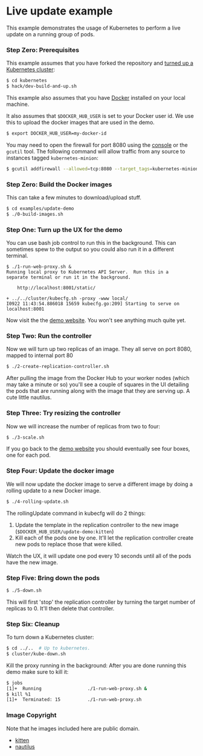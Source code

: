 <!--
Copyright 2014 Google Inc. All rights reserved.

Licensed under the Apache License, Version 2.0 (the "License");
you may not use this file except in compliance with the License.
You may obtain a copy of the License at

    http://www.apache.org/licenses/LICENSE-2.0

Unless required by applicable law or agreed to in writing, software
distributed under the License is distributed on an "AS IS" BASIS,
WITHOUT WARRANTIES OR CONDITIONS OF ANY KIND, either express or implied.
See the License for the specific language governing permissions and
limitations under the License.

-->
# Live update example
This example demonstrates the usage of Kubernetes to perform a live update on a running group of pods.

### Step Zero: Prerequisites

This example assumes that you have forked the repository and [turned up a Kubernetes cluster](https://github.com/GoogleCloudPlatform/kubernetes-new#contents):

```bash
$ cd kubernetes
$ hack/dev-build-and-up.sh
```

This example also assumes that you have [Docker](http://docker.io) installed on your local machine.

It also assumes that `$DOCKER_HUB_USER` is set to your Docker user id.  We use this to upload the docker images that are used in the demo.
```bash
$ export DOCKER_HUB_USER=my-docker-id
```

You may need to open the firewall for port 8080 using the [console][cloud-console] or the `gcutil` tool. The following command will allow traffic from any source to instances tagged `kubernetes-minion`:

```bash
$ gcutil addfirewall --allowed=tcp:8080 --target_tags=kubernetes-minion kubernetes-minion-8080
```

### Step Zero: Build the Docker images

This can take a few minutes to download/upload stuff.

```bash
$ cd examples/update-demo
$ ./0-build-images.sh
```

### Step One: Turn up the UX for the demo

You can use bash job control to run this in the background.  This can sometimes spew to the output so you could also run it in a different terminal.

```
$ ./1-run-web-proxy.sh &
Running local proxy to Kubernetes API Server.  Run this in a
separate terminal or run it in the background.

    http://localhost:8001/static/

+ ../../cluster/kubecfg.sh -proxy -www local/
I0922 11:43:54.886018 15659 kubecfg.go:209] Starting to serve on localhost:8001
```

Now visit the the [demo website](http://localhost:8001/static).  You won't see anything much quite yet.

### Step Two: Run the controller
Now we will turn up two replicas of an image.  They all serve on port 8080, mapped to internal port 80

```bash
$ ./2-create-replication-controller.sh
```

After pulling the image from the Docker Hub to your worker nodes (which may take a minute or so) you'll see a couple of squares in the UI detailing the pods that are running along with the image that they are serving up.  A cute little nautilus.

### Step Three: Try resizing the controller

Now we will increase the number of replicas from two to four:

```bash
$ ./3-scale.sh
```

If you go back to the [demo website](http://localhost:8001/static/index.html) you should eventually see four boxes, one for each pod.

### Step Four: Update the docker image
We will now update the docker image to serve a different image by doing a rolling update to a new Docker image.

```bash
$ ./4-rolling-update.sh
```
The rollingUpdate command in kubecfg will do 2 things:

1. Update the template in the replication controller to the new image (`$DOCKER_HUB_USER/update-demo:kitten`)
2. Kill each of the pods one by one.  It'll let the replication controller create new pods to replace those that were killed.

Watch the UX, it will update one pod every 10 seconds until all of the pods have the new image.

### Step Five: Bring down the pods

```bash
$ ./5-down.sh
```

This will first 'stop' the replication controller by turning the target number of replicas to 0.  It'll then delete that controller.

[cloud-console]: https://console.developer.google.com

### Step Six: Cleanup

To turn down a Kubernetes cluster:

```bash
$ cd ../..  # Up to kubernetes.
$ cluster/kube-down.sh
```

Kill the proxy running in the background:
After you are done running this demo make sure to kill it:

```bash
$ jobs
[1]+  Running                 ./1-run-web-proxy.sh &
$ kill %1
[1]+  Terminated: 15          ./1-run-web-proxy.sh
```


### Image Copyright

Note that he images included here are public domain.

* [kitten](http://commons.wikimedia.org/wiki/File:Kitten-stare.jpg)
* [nautilus](http://commons.wikimedia.org/wiki/File:Nautilus_pompilius.jpg)
